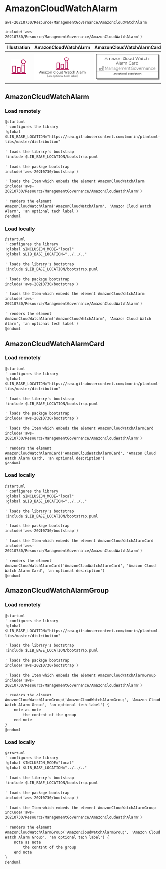 # AmazonCloudWatchAlarm


```text
aws-20210730/Resource/ManagementGovernance/AmazonCloudWatchAlarm
```

```text
include('aws-20210730/Resource/ManagementGovernance/AmazonCloudWatchAlarm')
```



| Illustration | AmazonCloudWatchAlarm | AmazonCloudWatchAlarmCard | AmazonCloudWatchAlarmGroup |
| :---: | :---: | :---: | :---: |
| ![illustration for Illustration](../../../aws-20210730/Resource/ManagementGovernance/AmazonCloudWatchAlarm.png) | ![illustration for AmazonCloudWatchAlarm](../../../aws-20210730/Resource/ManagementGovernance/AmazonCloudWatchAlarm.Local.png) | ![illustration for AmazonCloudWatchAlarmCard](../../../aws-20210730/Resource/ManagementGovernance/AmazonCloudWatchAlarmCard.Local.png) | ![illustration for AmazonCloudWatchAlarmGroup](../../../aws-20210730/Resource/ManagementGovernance/AmazonCloudWatchAlarmGroup.Local.png) |




## AmazonCloudWatchAlarm

### Load remotely
```plantuml
@startuml
' configures the library
!global $LIB_BASE_LOCATION="https://raw.githubusercontent.com/tmorin/plantuml-libs/master/distribution"

' loads the library's bootstrap
!include $LIB_BASE_LOCATION/bootstrap.puml

' loads the package bootstrap
include('aws-20210730/bootstrap')

' loads the Item which embeds the element AmazonCloudWatchAlarm
include('aws-20210730/Resource/ManagementGovernance/AmazonCloudWatchAlarm')

' renders the element
AmazonCloudWatchAlarm('AmazonCloudWatchAlarm', 'Amazon Cloud Watch Alarm', 'an optional tech label')
@enduml
```

### Load locally
```plantuml
@startuml
' configures the library
!global $INCLUSION_MODE="local"
!global $LIB_BASE_LOCATION="../../.."

' loads the library's bootstrap
!include $LIB_BASE_LOCATION/bootstrap.puml

' loads the package bootstrap
include('aws-20210730/bootstrap')

' loads the Item which embeds the element AmazonCloudWatchAlarm
include('aws-20210730/Resource/ManagementGovernance/AmazonCloudWatchAlarm')

' renders the element
AmazonCloudWatchAlarm('AmazonCloudWatchAlarm', 'Amazon Cloud Watch Alarm', 'an optional tech label')
@enduml
```

## AmazonCloudWatchAlarmCard

### Load remotely
```plantuml
@startuml
' configures the library
!global $LIB_BASE_LOCATION="https://raw.githubusercontent.com/tmorin/plantuml-libs/master/distribution"

' loads the library's bootstrap
!include $LIB_BASE_LOCATION/bootstrap.puml

' loads the package bootstrap
include('aws-20210730/bootstrap')

' loads the Item which embeds the element AmazonCloudWatchAlarmCard
include('aws-20210730/Resource/ManagementGovernance/AmazonCloudWatchAlarm')

' renders the element
AmazonCloudWatchAlarmCard('AmazonCloudWatchAlarmCard', 'Amazon Cloud Watch Alarm Card', 'an optional description')
@enduml
```

### Load locally
```plantuml
@startuml
' configures the library
!global $INCLUSION_MODE="local"
!global $LIB_BASE_LOCATION="../../.."

' loads the library's bootstrap
!include $LIB_BASE_LOCATION/bootstrap.puml

' loads the package bootstrap
include('aws-20210730/bootstrap')

' loads the Item which embeds the element AmazonCloudWatchAlarmCard
include('aws-20210730/Resource/ManagementGovernance/AmazonCloudWatchAlarm')

' renders the element
AmazonCloudWatchAlarmCard('AmazonCloudWatchAlarmCard', 'Amazon Cloud Watch Alarm Card', 'an optional description')
@enduml
```

## AmazonCloudWatchAlarmGroup

### Load remotely
```plantuml
@startuml
' configures the library
!global $LIB_BASE_LOCATION="https://raw.githubusercontent.com/tmorin/plantuml-libs/master/distribution"

' loads the library's bootstrap
!include $LIB_BASE_LOCATION/bootstrap.puml

' loads the package bootstrap
include('aws-20210730/bootstrap')

' loads the Item which embeds the element AmazonCloudWatchAlarmGroup
include('aws-20210730/Resource/ManagementGovernance/AmazonCloudWatchAlarm')

' renders the element
AmazonCloudWatchAlarmGroup('AmazonCloudWatchAlarmGroup', 'Amazon Cloud Watch Alarm Group', 'an optional tech label') {
    note as note
        the content of the group
    end note
}
@enduml
```

### Load locally
```plantuml
@startuml
' configures the library
!global $INCLUSION_MODE="local"
!global $LIB_BASE_LOCATION="../../.."

' loads the library's bootstrap
!include $LIB_BASE_LOCATION/bootstrap.puml

' loads the package bootstrap
include('aws-20210730/bootstrap')

' loads the Item which embeds the element AmazonCloudWatchAlarmGroup
include('aws-20210730/Resource/ManagementGovernance/AmazonCloudWatchAlarm')

' renders the element
AmazonCloudWatchAlarmGroup('AmazonCloudWatchAlarmGroup', 'Amazon Cloud Watch Alarm Group', 'an optional tech label') {
    note as note
        the content of the group
    end note
}
@enduml
```


